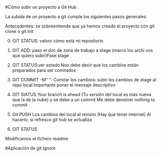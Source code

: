 #Cómo subir un proyecto a Git Hub

La subida de un proyecto a git cumple los siguientes pasos generales: 

Antecedentes: se sobreentiende que ya hemos creado el proyecto con
git clone o git init


0. GIT STATUS: valoro cómo está mi repositorio

1. GIT ADD: paso el doc de zona de trabajo a stage (marco los archi
vos que quiero subir)Fase stage

2. GIT STATUS:ver estado 
Nos debe decir que los cambios están preparados para ser comitados

3. GIT COMMIT -M" ": Comitar los cambios: subir los cambios de stage al repo local 
Importante poner el mensaje descriptivo

4. GIT StATUS
Your branch is ahead (Tu versión del local es más
nueva que la de la nube) y se debe a un commit
Me debe devolver nothing to commit 

5. Git PUSH
Los cambios del local al remoto (Hay que tener internet) 
Al hacerlo, si refresco git hub se actualiza 

6. GIT STATUS

Modificamos el fichero readme

#Aplicación de git ignore 
